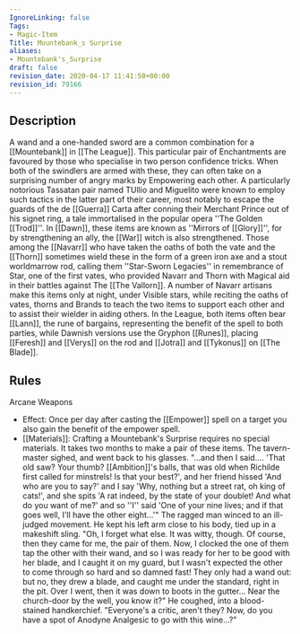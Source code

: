 ```yaml
---
IgnoreLinking: false
Tags:
- Magic-Item
Title: Mountebank_s Surprise
aliases:
- Mountebank's_Surprise
draft: false
revision_date: 2020-04-17 11:41:50+00:00
revision_id: 79166
---
```


## Description
A wand and a one-handed sword are a common combination for a [[Mountebank]] in [[The League]]. This particular pair of Enchantments are favoured by those who specialise in two person confidence tricks. When both of the swindlers are armed with these, they can often take on a surprising number of angry marks by Empowering each other. A particularly notorious Tassatan pair named TUllio and Miguelito were known to employ such tactics in the latter part of their career, most notably to escape the guards of the de [[Guerra]] Carta after conning their Merchant Prince out of his signet ring, a tale immortalised in the popular opera ''The Golden [[Trod]]''.
In [[Dawn]], these items are known as ''Mirrors of [[Glory]]'', for by strengthening an ally, the [[War]] witch is also strengthened. Those among the [[Navarr]] who have taken the oaths of both the vate and the [[Thorn]] sometimes wield these in the form of a green iron axe and a stout worldmarrow rod, calling them ''Star-Sworn Legacies'' in remembrance of Star, one of the first vates, who provided Navarr and Thorn with Magical aid in their battles against The [[The Vallorn]]. A number of Navarr artisans make this items only at night, under Visible stars, while reciting the oaths of vates, thorns and Brands to teach the two items to support each other and to assist their wielder in aiding others. 
In the League, both items often bear [[Lann]], the rune of bargains, representing the benefit of the spell to both parties, while Dawnish versions use the Gryphon [[Runes]], placing [[Feresh]] and [[Verys]] on the rod and [[Jotra]] and [[Tykonus]] on [[The Blade]].
## Rules
Arcane Weapons
* Effect: Once per day after casting the [[Empower]] spell on a target you also gain the benefit of the empower spell.
* [[Materials]]: Crafting a Mountebank's Surprise requires no special materials. It takes two months to make a pair of these items.
The tavern-master sighed, and went back to his glasses. 
"...and then I said.... 'That old saw? Your thumb? [[Ambition]]'s balls, that was old when Richilde first called for minstrels! Is that your best?', and her friend hissed  'And who are you to say?' and I say 'Why, nothing but a street rat, oh king of cats!', and she spits 'A rat indeed, by the state of your doublet! And what do you want of me?' and so ''I'' said 'One of your nine lives; and if that goes well, I'll have the other eight...'"
The ragged man winced to an ill-judged movement. He kept his left arm close to his body, tied up in a makeshift sling.
"Oh, I forget what else. It was witty, though. Of course, then they came for me, the pair of them. Now, I clocked the one of them tap the other with their wand, and so I was ready for her to be good with her blade, and I caught it on my guard, but I wasn't expected the other to come through so hard and so damned fast! They only had a wand out: but no, they drew a blade, and caught me under the standard, right in the pit. Over I went, then it was down to boots in the gutter... Near the church-door by the well, you know it?" 
He coughed, into a blood-stained handkerchief.
"Everyone's a critic, aren't they? Now, do you have a spot of Anodyne Analgesic to go with this wine...?"